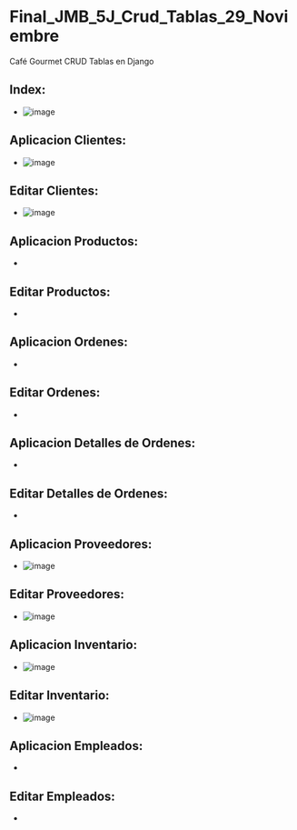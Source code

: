 # Final_JMB_5J_Crud_Tablas_29_Noviembre
Café Gourmet CRUD Tablas en Django

## Index:
- ![image](https://github.com/user-attachments/assets/c36f1302-692f-4fcc-9a10-60299257405a)
## Aplicacion Clientes:
- ![image](https://github.com/user-attachments/assets/2be0bf4a-9760-4b47-8266-95ebe0b9f6b4)
## Editar Clientes:
- ![image](https://github.com/user-attachments/assets/fd5fe5a9-2881-41c7-b01c-142a124c8de6)
## Aplicacion Productos:
- 
## Editar Productos:
- 
## Aplicacion Ordenes:
- 
## Editar Ordenes:
- 
## Aplicacion Detalles de Ordenes:
- 
## Editar Detalles de Ordenes:
- 
## Aplicacion Proveedores:
- ![image](https://github.com/user-attachments/assets/9a4efaa1-ac52-46e6-b4d2-bfcbd472b68b)
## Editar Proveedores:
- ![image](https://github.com/user-attachments/assets/3fd2f208-1315-417b-9c07-ada356ec075c)
## Aplicacion Inventario:
- ![image](https://github.com/user-attachments/assets/4be551b3-5fb4-419b-9781-fc8845505030)
## Editar Inventario:
- ![image](https://github.com/user-attachments/assets/f7054c48-29d9-4d67-9513-c76ff1305789)
## Aplicacion Empleados:
- 
## Editar Empleados:
- 
